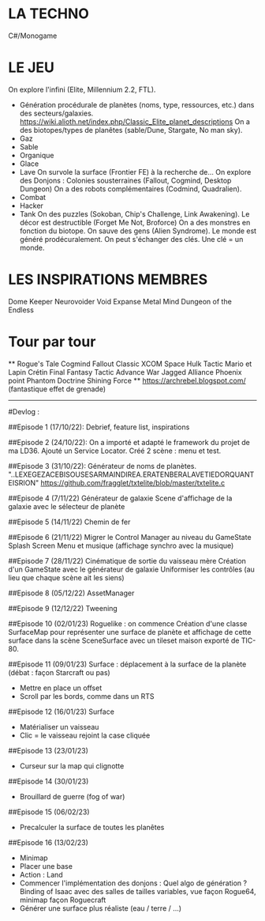﻿LA TECHNO
=========
C#/Monogame

LE JEU
======
On explore l'infini (Elite, Millennium 2.2, FTL).
- Génération procédurale de planètes (noms, type, ressources, etc.) dans des secteurs/galaxies.
https://wiki.alioth.net/index.php/Classic_Elite_planet_descriptions
On a des biotopes/types de planêtes (sable/Dune, Stargate, No man sky).
- Gaz
- Sable
- Organique
- Glace
- Lave
On survole la surface (Frontier FE) à la recherche de...
On explore des Donjons : Colonies sousterraines (Fallout, Cogmind, Desktop Dungeon)
On a des robots complémentaires (Codmind, Quadralien).
- Combat
- Hacker
- Tank
On des puzzles (Sokoban, Chip's Challenge, Link Awakening).
Le décor est destructible (Forget Me Not, Broforce)
On a des monstres en fonction du biotope.
On sauve des gens (Alien Syndrome).
Le monde est généré prodécuralement.
On peut s'échanger des clés. Une clé = un monde.

LES INSPIRATIONS MEMBRES
========================
Dome Keeper
Neurovoider
Void Expanse
Metal Mind
Dungeon of the Endless

Tour par tour
=============
** Rogue's Tale
Cogmind
Fallout Classic
XCOM
Space Hulk Tactic
Mario et Lapin Crétin
Final Fantasy Tactic
Advance War
Jagged Alliance
Phoenix point
Phantom Doctrine
Shining Force
** https://archrebel.blogspot.com/ (fantastique effet de grenade)

---
#Devlog : 

##Episode 1 (17/10/22):
Debrief, feature list, inspirations

##Episode 2 (24/10/22):
On a importé et adapté le framework du projet de ma LD36.
Ajouté un Service Locator.
Créé 2 scène : menu et test.

##Episode 3 (31/10/22):
Générateur de noms de planètes.
"..LEXEGEZACEBISOUSESARMAINDIREA.ERATENBERALAVETIEDORQUANTEISRION"
https://github.com/fragglet/txtelite/blob/master/txtelite.c

##Episode 4 (7/11/22)
Générateur de galaxie
Scene d'affichage de la galaxie avec le sélecteur de planète

##Episode 5 (14/11/22)
Chemin de fer

##Episode 6 (21/11/22)
Migrer le Control Manager au niveau du GameState
Splash Screen
Menu et musique (affichage synchro avec la musique)

##Episode 7 (28/11/22)
Cinématique de sortie du vaisseau mère
Création d'un GameState avec le générateur de galaxie
Uniformiser les contrôles (au lieu que chaque scène ait les siens)

##Episode 8 (05/12/22)
AssetManager

##Episode 9 (12/12/22)
Tweening

##Episode 10 (02/01/23)
Roguelike : on commence
Création d'une classe SurfaceMap pour représenter une surface de planète et affichage de cette surface dans la scène SceneSurface avec un tileset maison exporté de TIC-80.

##Episode 11 (09/01/23)
Surface : déplacement à la surface de la planète (débat : façon Starcraft ou pas)
- Mettre en place un offset
- Scroll par les bords, comme dans un RTS

##Episode 12 (16/01/23)
Surface
- Matérialiser un vaisseau
- Clic = le vaisseau rejoint la case cliquée

##Episode 13 (23/01/23)
- Curseur sur la map qui clignotte

##Episode 14 (30/01/23)
- Brouillard de guerre (fog of war)

##Episode 15 (06/02/23)
- Precalculer la surface de toutes les planêtes

##Episode 16 (13/02/23)
- Minimap
- Placer une base
- Action : Land
- Commencer l'implémentation des donjons : Quel algo de génération ? 
  Binding of Isaac avec des salles de tailles variables, vue façon Rogue64, minimap façon Roguecraft
- Générer une surface plus réaliste (eau / terre / ...)

